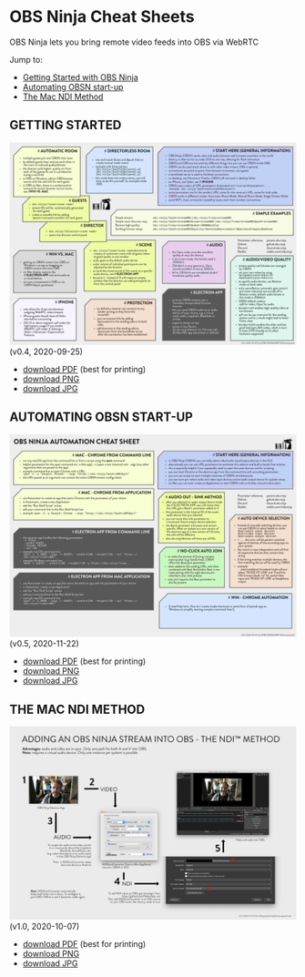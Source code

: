 # OBS Ninja Cheat Sheets
OBS Ninja lets you bring remote video feeds into OBS via WebRTC


Jump to:

* [Getting Started with OBS Ninja](#gettingstarted)
* [Automating OBSN start-up](#automation)
* [The Mac NDI Method](#macndimethod)

<a name="gettingstarted">

## GETTING STARTED

![OBS Ninja | cheat-sheet](cheatsheet/OBSN_cheat-sheet.jpg)   
(v0.4, 2020-09-25)

* [download PDF](cheatsheet/OBSN_cheat-sheet.pdf) (best for printing)
* [download PNG](cheatsheet/OBSN_cheat-sheet.png)
* [download JPG](cheatsheet/OBSN_cheat-sheet.pdf)


<a name="automation">

## AUTOMATING OBSN START-UP

![OBS Ninja | automating start-up](automation/OBSN_automation_cheat-sheet.jpg)   
(v0.5, 2020-11-22)

* [download PDF](automation/OBSN_automation_cheat-sheet.pdf) (best for printing)
* [download PNG](automation/OBSN_automation_cheat-sheet.png)
* [download JPG](automation/OBSN_automation_cheat-sheet.jpg)


<a name="macndimethod">

## THE MAC NDI METHOD

![OBS Ninja | Mac NDI Method](macndimethod/OBSN2OBS_Mac-NDI-Method.jpg)   
(v1.0, 2020-10-07)

* [download PDF](macndimethod/OBSN2OBS_Mac-NDI-Method.pdf) (best for printing)
* [download PNG](macndimethod/OBSN2OBS_Mac-NDI-Method.png)
* [download JPG](macndimethod/OBSN2OBS_Mac-NDI-Method.pdf)
